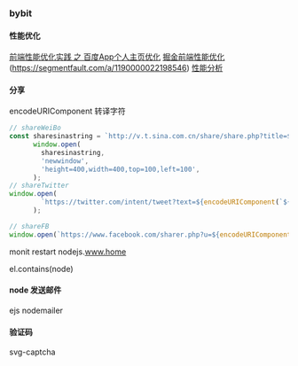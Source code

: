 ### bybit
#### 性能优化
[前端性能优化实践 之 百度App个人主页优化](https://segmentfault.com/a/1190000022194498)
[掘金前端性能优化](https://juejin.im/search?query=%E5%89%8D%E7%AB%AF%E6%80%A7%E8%83%BD%E4%BC%98%E5%8C%96&type=all)
[](https://segmentfault.com/a/1190000022205291)(https://segmentfault.com/a/1190000022198546)
[性能分析](https://juejin.im/post/5e849e6de51d4546e14f4304)

#### 分享
encodeURIComponent 转译字符
```js
// shareWeiBo
const sharesinastring = `http://v.t.sina.com.cn/share/share.php?title=${encodeURIComponent(`${share} ${shareUrl}`)}&url=${encodeURIComponent(shareUrl)}&content=utf-8&sourceUrl=${encodeURIComponent(shareUrl)}&pic=${'picurl'}`;
      window.open(
        sharesinastring,
        'newwindow',
        'height=400,width=400,top=100,left=100',
      );
// shareTwitter
window.open(
        `https://twitter.com/intent/tweet?text=${encodeURIComponent(`${share} ${shareUrl}`)}`,
      ); 

// shareFB
window.open(`https://www.facebook.com/sharer.php?u=${encodeURIComponent(shareUrl)}`);           
```      
monit restart nodejs.www.home 


el.contains(node)
#### node 发送邮件
ejs nodemailer
#### 验证码
svg-captcha